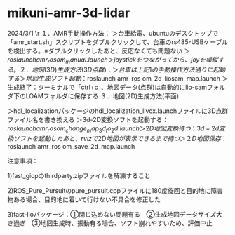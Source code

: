 # mikuni-amr-3d-lidar
2024/3/1 \r
１．AMR手動操作方法：
  ＞台車給電、ubuntuのデスクトップで「amr_start.sh」スクリプトをダブルクリックして、台車のrs485-USBケーブルを検出する。※ダブルクリックしたあと、反応なくても問題ない
  ＞$roslaunch amr_ros om_manual.launch
  ＞joystickをつながってから、joyを操縦する。
２．地図(3D)生成方法(3D点群):
  ＞台車は上記1の手動操作方法通りに起動する
  ＞地図生成ソフト起動：$roslaunch amr_ros om_2d_liosam_map.launch
  ＞生成終了：ターミナルで「ctrl+c」、地図データ(点群)は自動的にlio-samフォルダ下のLOAMフォルダに保存する
３．地図(2D)生成方法(平面)

  ＞hdl_localizationパッケージのhdl_localization_livox.launchファイルに3D点群ファイル名を書き換える
  ＞3d-2D変換ソフトを起動する：$roslaunch amr_ros om_change_map_3d_to_2d.launch
  ＞2D地図変換待つ：3d-2d変換ソフトを起動したあと、rvizで2D地図が表示できるまで待つ
  ＞２D地図保存：$roslaunch amr_ros om_save_2d_map.launch

注意事項：

1)fast_gicpのthirdparty.zipファイルを解凍すること

2)ROS_Pure_Pursuitのpure_pursuit.cppファイルに180度旋回と目的地に障害物ある場合、目的地に着いて行けない不具合を修正した

3)fast-lioパッケージ：①閉じ込めない問題有る　②生成地図データサイズ大き過ぎ　③地図生成時、振動有る場合、ソフト崩れやすいため、評価中止

